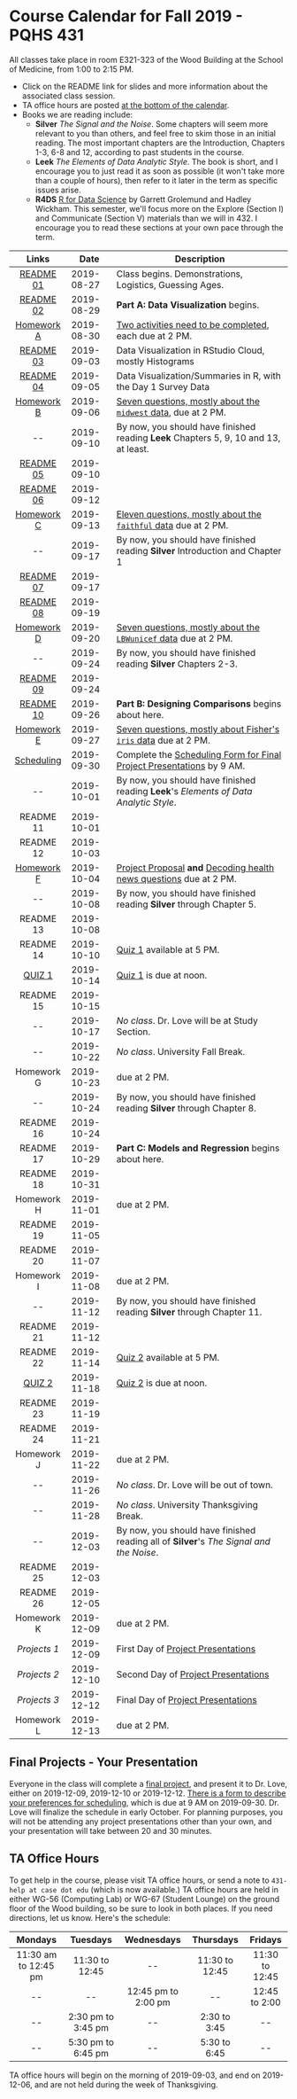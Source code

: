 # Course Calendar for Fall 2019 - PQHS 431

All classes take place in room E321-323 of the Wood Building at the School of Medicine, from 1:00 to 2:15 PM.

- Click on the README link for slides and more information about the associated class session.
- TA office hours are posted [at the bottom of the calendar](https://github.com/THOMASELOVE/2019-431/blob/master/calendar.md#ta-office-hours). 
- Books we are reading include:
  - **Silver** *The Signal and the Noise*. Some chapters will seem more relevant to you than others, and feel free to skim those in an initial reading. The most important chapters are the Introduction, Chapters 1-3, 6-8 and 12, according to past students in the course.
  - **Leek** *The Elements of Data Analytic Style*. The book is short, and I encourage you to just read it as soon as possible (it won't take more than a couple of hours), then refer to it later in the term as specific issues arise.
  - **R4DS** [R for Data Science](http://r4ds.had.co.nz/) by Garrett Grolemund and Hadley Wickham. This semester, we'll focus more on the Explore (Section I) and Communicate (Section V) materials than we will in 432. I encourage you to read these sections at your own pace through the term.

Links | Date | Description
:------: | ----------- | ----------------------------------------
[README 01](https://github.com/THOMASELOVE/2019-431/tree/master/CLASSES/CLASS01) | 2019-08-27 | Class begins. Demonstrations, Logistics, Guessing Ages.
[README 02](https://github.com/THOMASELOVE/2019-431/tree/master/CLASSES/CLASS02) | 2019-08-29 | **Part A: Data Visualization** begins.
[Homework A](https://github.com/THOMASELOVE/2019-431/tree/master/HOMEWORK/A) | 2019-08-30 | [Two activities need to be completed](https://github.com/THOMASELOVE/2019-431/tree/master/HOMEWORK/A), each due at 2 PM.
[README 03](https://github.com/THOMASELOVE/2019-431/tree/master/CLASSES/CLASS03) | 2019-09-03 | Data Visualization in RStudio Cloud, mostly Histograms
[README 04](https://github.com/THOMASELOVE/2019-431/tree/master/CLASSES/CLASS04) | 2019-09-05 | Data Visualization/Summaries in R, with the Day 1 Survey Data
[Homework B](https://github.com/THOMASELOVE/2019-431/tree/master/HOMEWORK/B) | 2019-09-06 | [Seven questions, mostly about the `midwest` data](https://github.com/THOMASELOVE/2019-431/tree/master/HOMEWORK/B), due at 2 PM.
-- | 2019-09-10 | By now, you should have finished reading **Leek** Chapters 5, 9, 10 and 13, at least.
[README 05](https://github.com/THOMASELOVE/2019-431/tree/master/CLASSES/CLASS05) | 2019-09-10 | 
[README 06](https://github.com/THOMASELOVE/2019-431/tree/master/CLASSES/CLASS06) | 2019-09-12 | 
[Homework C](https://github.com/THOMASELOVE/2019-431/tree/master/HOMEWORK/C) | 2019-09-13 | [Eleven questions, mostly about the `faithful` data](https://github.com/THOMASELOVE/2019-431/tree/master/HOMEWORK/C) due at 2 PM.
-- | 2019-09-17 | By now, you should have finished reading **Silver** Introduction and Chapter 1
[README 07](https://github.com/THOMASELOVE/2019-431/tree/master/CLASSES/CLASS07) | 2019-09-17 | 
[README 08](https://github.com/THOMASELOVE/2019-431/tree/master/CLASSES/CLASS08) | 2019-09-19 | 
[Homework D](https://github.com/THOMASELOVE/2019-431/tree/master/HOMEWORK/D) | 2019-09-20 | [Seven questions, mostly about the `LBWunicef` data](https://github.com/THOMASELOVE/2019-431/tree/master/HOMEWORK/D) due at 2 PM.
-- | 2019-09-24 | By now, you should have finished reading **Silver** Chapters 2-3.
[README 09](https://github.com/THOMASELOVE/2019-431/tree/master/CLASSES/CLASS09) | 2019-09-24 | 
[README 10](https://github.com/THOMASELOVE/2019-431/tree/master/CLASSES/CLASS10) | 2019-09-26 | **Part B: Designing Comparisons** begins about here.
[Homework E](https://github.com/THOMASELOVE/2019-431/tree/master/HOMEWORK/E) | 2019-09-27 | [Seven questions, mostly about Fisher's `iris` data](https://github.com/THOMASELOVE/2019-431/tree/master/HOMEWORK/E) due at 2 PM.
[Scheduling](https://github.com/THOMASELOVE/2019-431/tree/master/PROJECT/SCHEDULE) | 2019-09-30 | Complete the [Scheduling Form for Final Project Presentations](https://github.com/THOMASELOVE/2019-431/tree/master/PROJECT/SCHEDULE) by 9 AM.
-- | 2019-10-01 | By now, you should have finished reading **Leek**'s *Elements of Data Analytic Style*.
README 11 | 2019-10-01 |
README 12 | 2019-10-03 | 
[Homework F](https://github.com/THOMASELOVE/2019-431/tree/master/HOMEWORK/F) | 2019-10-04 | [Project Proposal](https://github.com/THOMASELOVE/2019-431/tree/master/PROJECT/PROPOSAL) **and** [Decoding health news questions](https://github.com/THOMASELOVE/2019-431/tree/master/HOMEWORK/F) due at 2 PM.
-- | 2019-10-08 | By now, you should have finished reading **Silver** through Chapter 5.
README 13 | 2019-10-08 | 
README 14 | 2019-10-10 | [Quiz 1](https://github.com/THOMASELOVE/2019-431/tree/master/QUIZZES) available at 5 PM.
[QUIZ 1](https://github.com/THOMASELOVE/2019-431/tree/master/QUIZZES) | 2019-10-14 | [Quiz 1](https://github.com/THOMASELOVE/2019-431/tree/master/QUIZZES) is due at noon.
README 15 | 2019-10-15 | 
-- | 2019-10-17 | *No class*. Dr. Love will be at Study Section.
-- | 2019-10-22 | *No class*. University Fall Break.
Homework G | 2019-10-23 | due at 2 PM.
-- | 2019-10-24 | By now, you should have finished reading **Silver** through Chapter 8.
README 16 | 2019-10-24 | 
README 17 | 2019-10-29 | **Part C: Models and Regression** begins about here.
README 18 | 2019-10-31 | 
Homework H | 2019-11-01 | due at 2 PM.
README 19 | 2019-11-05 |
README 20 | 2019-11-07 |
Homework I | 2019-11-08 | due at 2 PM.
-- | 2019-11-12 | By now, you should have finished reading **Silver** through Chapter 11.
README 21 | 2019-11-12 |
README 22 | 2019-11-14 | [Quiz 2](https://github.com/THOMASELOVE/2019-431/tree/master/QUIZZES) available at 5 PM.
[QUIZ 2](https://github.com/THOMASELOVE/2019-431/tree/master/QUIZZES) | 2019-11-18 | [Quiz 2](https://github.com/THOMASELOVE/2019-431/tree/master/QUIZZES) is due at noon.
README 23 | 2019-11-19 |
README 24 | 2019-11-21 |
Homework J | 2019-11-22 | due at 2 PM.
-- | 2019-11-26 | *No class*. Dr. Love will be out of town.
-- | 2019-11-28 | *No class*. University Thanksgiving Break.
-- | 2019-12-03 | By now, you should have finished reading all of **Silver**'s *The Signal and the Noise*.
README 25 | 2019-12-03 | 
README 26 | 2019-12-05 |
Homework K | 2019-12-09 | due at 2 PM.
*Projects 1* | 2019-12-09 | First Day of [Project Presentations](https://github.com/THOMASELOVE/2019-431/tree/master/PROJECT)
*Projects 2* | 2019-12-10 | Second Day of [Project Presentations](https://github.com/THOMASELOVE/2019-431/tree/master/PROJECT)
*Projects 3* | 2019-12-12 | Final Day of [Project Presentations](https://github.com/THOMASELOVE/2019-431/tree/master/PROJECT)
Homework L | 2019-12-13 | due at 2 PM.

## Final Projects - Your Presentation

Everyone in the class will complete a [final project](https://github.com/THOMASELOVE/2019-431/tree/master/PROJECT), and present it to Dr. Love, either on 2019-12-09, 2019-12-10 or 2019-12-12. [There is a form to describe your preferences for scheduling](https://github.com/THOMASELOVE/2019-431/tree/master/PROJECT/SCHEDULE), which is due at 9 AM on 2019-09-30. Dr. Love will finalize the schedule in early October. For planning purposes, you will not be attending any project presentations other than your own, and your presentation will take between 20 and 30 minutes.

## TA Office Hours

To get help in the course, please visit TA office hours, or send a note to `431-help at case dot edu` (which is now available.) TA office hours are held in either WG-56 (Computing Lab) or WG-67 (Student Lounge) on the ground floor of the Wood building, so be sure to look in both places. If you need directions, let us know. Here's the schedule:

Mondays | Tuesdays | Wednesdays | Thursdays | Fridays
:----------: | :----------: | :----------: | :----------: | :----------: 
11:30 am to 12:45 pm | 11:30 to 12:45 | -- | 11:30 to 12:45 | 11:30 to 12:45
-- | -- | 12:45 pm to 2:00 pm | -- | 12:45 to 2:00
-- | 2:30 pm to 3:45 pm | -- | 2:30 to 3:45 | --
-- | 5:30 pm to 6:45 pm | -- | 5:30 to 6:45 | --

TA office hours will begin on the morning of 2019-09-03, and end on 2019-12-06, and are not held during the week of Thanksgiving.



